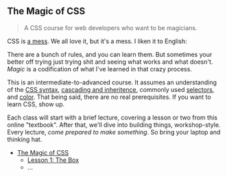 ## The Magic of CSS

> A CSS course for web developers who want to be magicians.

CSS is [a mess](http://en.wikipedia.org/wiki/Comparison_of_layout_engines_%28Cascading_Style_Sheets%29). We all love it, but it's a mess. I liken it to English:

There are a bunch of rules, and you can learn them. But sometimes your better off trying just trying shit and seeing what works and what doesn't. _Magic_ is a codification of what I've learned in that crazy process.

This is an intermediate-to-advanced course. It assumes an understanding of the [CSS syntax](http://www.w3schools.com/css/css_syntax.asp), [cascading and inheritence](https://developer.mozilla.org/en-US/docs/Web/Guide/CSS/Getting_Started/Cascading_and_inheritance), commonly used [selectors](https://developer.mozilla.org/en-US/docs/Web/Guide/CSS/Getting_Started/Selectors), and [color](https://developer.mozilla.org/en-US/docs/Web/Guide/CSS/Getting_Started/Color). That being said, there are no real prerequisites. If you want to learn CSS, show up.

Each class will start with a brief lecture, covering a lesson or two from this online "textbook". After that, we'll dive into building things, workshop-style. Every lecture, _come prepared to make something_. So bring your laptop and thinking hat.

- [The Magic of CSS](http://github.hubspot.com/magic-of-css)
    - [Lesson 1: The Box](http://github.hubspot.com/magic-of-css/lessons/1-the-box/)
    - ...